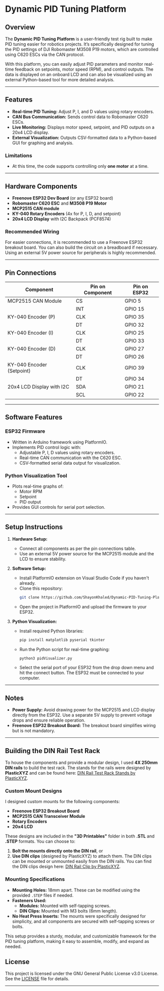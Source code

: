 # **Dynamic PID Tuning Platform**

## **Overview**

The **Dynamic PID Tuning Platform** is a user-friendly test rig built to make PID tuning easier for robotics projects. It’s specifically designed for tuning the PID settings of DJI Robomaster M3508 P19 motors, which are controlled using C620 ESCs via the CAN protocol.

With this platform, you can easily adjust PID parameters and monitor real-time feedback on setpoints, motor speed (RPM), and control outputs. The data is displayed on an onboard LCD and can also be visualized using an external Python-based tool for more detailed analysis.

---

## **Features**
- **Real-time PID Tuning:** Adjust P, I, and D values using rotary encoders.
- **CAN Bus Communication:** Sends control data to Robomaster C620 ESCs.
- **Live Monitoring:** Displays motor speed, setpoint, and PID outputs on a 20x4 LCD display.
- **External Visualization:** Outputs CSV-formatted data to a Python-based GUI for graphing and analysis.

### **Limitations**
- At this time, the code supports controlling only **one motor** at a time.

---

## **Hardware Components**
- **Freenove ESP32 Dev Board** (or any ESP32 board)
- **Robomaster C620 ESC** and **M3508 P19 Motor**
- **MCP2515 CAN module**
- **KY-040 Rotary Encoders** (4x for P, I, D, and setpoint)
- **20x4 LCD Display** with I2C Backpack (PCF8574)

### **Recommended Wiring**
For easier connections, it is recommended to use a Freenove ESP32 breakout board. You can also build the circuit on a breadboard if necessary. Using an external 5V power source for peripherals is highly recommended.

---

## **Pin Connections**

| **Component**               | **Pin on Component**   | **Pin on ESP32**  |
|------------------------------|------------------------|-------------------|
| MCP2515 CAN Module           | CS                    | GPIO 5            |
|                              | INT                   | GPIO 15           |
| KY-040 Encoder (P)           | CLK                   | GPIO 35           |
|                              | DT                    | GPIO 32           |
| KY-040 Encoder (I)           | CLK                   | GPIO 25           |
|                              | DT                    | GPIO 33           |
| KY-040 Encoder (D)           | CLK                   | GPIO 27           |
|                              | DT                    | GPIO 26           |
| KY-040 Encoder (Setpoint)    | CLK                   | GPIO 39           |
|                              | DT                    | GPIO 34           |
| 20x4 LCD Display with I2C    | SDA                   | GPIO 21           |
|                              | SCL                   | GPIO 22           |

---

## **Software Features**
### **ESP32 Firmware**
- Written in Arduino framework using PlatformIO.
- Implements PID control logic with:
  - Adjustable P, I, D values using rotary encoders.
  - Real-time CAN communication with the C620 ESC.
  - CSV-formatted serial data output for visualization.

### **Python Visualization Tool**
- Plots real-time graphs of:
  - Motor RPM
  - Setpoint
  - PID output
- Provides GUI controls for serial port selection.

---

## **Setup Instructions**
1. **Hardware Setup:**
   - Connect all components as per the pin connections table.
   - Use an external 5V power source for the MCP2515 module and the LCD to ensure stability.

2. **Software Setup:**
   - Install PlatformIO extension on Visual Studio Code if you haven't already.
   - Clone this repository:
     ```bash
     git clone https://github.com/ShayonKhaled/Dynamic-PID-Tuning-Platform.git
     ```
   - Open the project in PlatformIO and upload the firmware to your ESP32.

3. **Python Visualization:**
   - Install required Python libraries:
     ```bash
     pip install matplotlib pyserial tkinter
     ```
   - Run the Python script for real-time graphing:
     ```bash
     python3 pidVisualizer.py
     ```
   - Select the serial port of your ESP32 from the drop down menu and hit the connect button. The ESP32 must be connected to your computer. 

---

## **Notes**
- **Power Supply:** Avoid drawing power for the MCP2515 and LCD display directly from the ESP32. Use a separate 5V supply to prevent voltage drops and ensure reliable operation.
- **Freenove ESP32 Breakout Board:** The breakout board simplifies wiring but is not mandatory.

---


## **Building the DIN Rail Test Rack**

To house the components and provide a modular design, I used **4X 250mm DIN rails** to build the test rack. The stands for the rails were designed by **PlasticXYZ** and can be found here: [DIN Rail Test Rack Stands by PlasticXYZ](https://www.printables.com/model/150786-din-rail-test-rack).

### **Custom Mount Designs**
I designed custom mounts for the following components:
- **Freenove ESP32 Breakout Board**
- **MCP2515 CAN Transceiver Module**
- **Rotary Encoders**
- **20x4 LCD**

These designs are included in the **"3D Printables"** folder in both **.STL** and **.STEP** formats. You can choose to:
1. **Bolt the mounts directly onto the DIN rail**, or
2. **Use DIN clips** (designed by PlasticXYZ) to attach them. The DIN clips can be mounted or unmounted easily from the DIN rails. You can find the DIN clips design here: [DIN Rail Clip by PlasticXYZ](https://www.printables.com/model/161740-din-rail-clip).

### **Mounting Specifications**
- **Mounting Holes:** 18mm apart. These can be modified using the provided `.STEP` files if needed.
- **Fasteners Used:**
  - **Modules:** Mounted with self-tapping screws.
  - **DIN Clips:** Mounted with M3 bolts (6mm length).
- **No Heat Press Inserts:** The mounts were specifically designed for simplicity, and all components are secured with self-tapping screws or bolts.

This setup provides a sturdy, modular, and customizable framework for the PID tuning platform, making it easy to assemble, modify, and expand as needed.



## **License**
This project is licensed under the GNU General Public License v3.0 License. See the [LICENSE](LICENSE) file for details.

---
